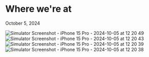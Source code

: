 # Where we're at 
October 5, 2024

![Simulator Screenshot - iPhone 15 Pro - 2024-10-05 at 12 20 49](https://github.com/user-attachments/assets/a92e8bd4-af06-40d5-812c-5c9cf403d42e)
![Simulator Screenshot - iPhone 15 Pro - 2024-10-05 at 12 20 43](https://github.com/user-attachments/assets/b38a1a62-bbbc-4164-bb9e-9572e4b5c077)
![Simulator Screenshot - iPhone 15 Pro - 2024-10-05 at 12 20 39](https://github.com/user-attachments/assets/3f83d4dc-c6ea-46a4-ba99-889f3305fc1b)
![Simulator Screenshot - iPhone 15 Pro - 2024-10-05 at 12 20 38](https://github.com/user-attachments/assets/46754edb-0722-45c3-87b0-ef85f0d3ded9)
